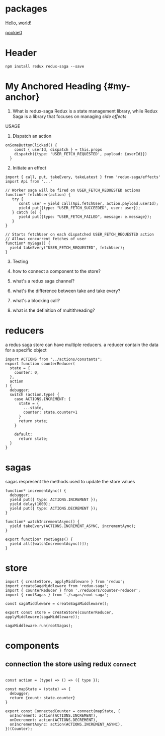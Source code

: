 # packages
<a href="http://example.com/" target="_blank" onclick="return false;">Hello, world!</a>

<a href="#pookie" onclick="return false;">pookie0</a>

# Header
`npm install redux redux-saga --save`

# My Anchored Heading {#my-anchor}

1. What is redux-saga 
Redux is a state management library, while Redux Saga is a library that focuses on managing *side effects*


USAGE
1. Dispatch an action

```
onSomeButtonClicked() {
    const { userId, dispatch } = this.props
    dispatch({type: 'USER_FETCH_REQUESTED', payload: {userId}})
  }
```


2. Initiate an effect
```
import { call, put, takeEvery, takeLatest } from 'redux-saga/effects'
import Api from '...'

// Worker saga will be fired on USER_FETCH_REQUESTED actions
function* fetchUser(action) {
   try {
      const user = yield call(Api.fetchUser, action.payload.userId);
      yield put({type: "USER_FETCH_SUCCEEDED", user: user});
   } catch (e) {
      yield put({type: "USER_FETCH_FAILED", message: e.message});
   }
}

// Starts fetchUser on each dispatched USER_FETCH_REQUESTED action
// Allows concurrent fetches of user
function* mySaga() {
  yield takeEvery("USER_FETCH_REQUESTED", fetchUser);
}
```


3. Testing


2. how to connect a component to the store?

1. what's a redux saga channel?
2. what's the difference between take and take every?
3. what's a blocking call?
4. what is the definition of multithreading?







# reducers
a redus saga store can have multiple reducers. 
a reducer contain the data for a specific object
```
import ACTIONS from "../actions/constants";
export function counterReducer(
  state = {
    counter: 0,
  },
  action
) {
  debugger;
  switch (action.type) {
    case ACTIONS.INCREMENT: {
      state = {
        ...state,
        counter: state.counter+1
      }
      return state;
    }
    
    default:
      return state;
  }
}

```
<a name="pookie"></a>
# sagas
sagas respresent the methods used to update the store values
```
function* incrementAync() {
  debugger;
  yield put({ type: ACTIONS.INCREMENT });
  yield delay(1000);
  yield put({ type: ACTIONS.DECREMENT });
}

function* watchIncrementAsync() {
  yield takeEvery(ACTIONS.INCREMENT_ASYNC, incrementAync);
}

export function* rootSagas() {
  yield all([watchIncrementAsync()]);
}

``` 

# store

```
import { createStore, applyMiddleware } from 'redux';
import createSagaMiddleware from 'redux-saga';
import { counterReducer } from './reducers/counter-reducer';
import { rootSagas } from './sagas/root-saga';

const sagaMiddleware = createSagaMiddleware();

export const store = createStore(counterReducer, applyMiddleware(sagaMiddleware));

sagaMiddleware.run(rootSagas);

```

# components

## connection the store using redux `connect`

```

const action = (type) => () => ({ type });

const mapState = (state) => {
  debugger;
  return {count: state.counter}
}

export const ConnectedCounter = connect(mapState, {
  onIncrement: action(ACTIONS.INCREMENT),
  onDecrement: action(ACTIONS.DECREMENT),
  onIncrementAsync: action(ACTIONS.INCREMENT_ASYNC),
})(Counter);
```


